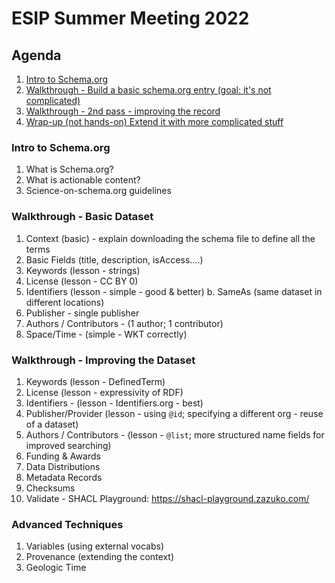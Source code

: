 # ESIP Summer Meeting 2022

## Agenda

1. [Intro to Schema.org](#intro)
2. [Walkthrough - Build a basic schema.org entry (goal: it's not complicated)](#walkthrough-basic)
3. [Walkthrough - 2nd pass - improving the record](#walkthrough-improve)
4. [Wrap-up (not hands-on) Extend it with more complicated stuff](#advanced-techniques)

<a name="intro"></a>
### Intro to Schema.org

1. What is Schema.org?
2. What is actionable content?
3. Science-on-schema.org guidelines

<a name="walkthrough-basic"></a>
### Walkthrough - Basic Dataset

1. Context (basic) - explain downloading the schema file to define all the terms
2. Basic Fields (title, description, isAccess….)
3. Keywords (lesson - strings)
4. License (lesson - CC BY 0)
5. Identifiers (lesson - simple - good & better)
    b. SameAs (same dataset in different locations)
6. Publisher - single publisher
7. Authors / Contributors - (1 author; 1 contributor)
8. Space/Time - (simple - WKT correctly)

<a name="walkthrough-improve"></a>
### Walkthrough - Improving the Dataset
1. Keywords (lesson - DefinedTerm)
2. License (lesson - expressivity of RDF)
3. Identifiers - (lesson - Identifiers.org - best)
4. Publisher/Provider (lesson - using `@id`; specifying a different org - reuse of a dataset)
5. Authors / Contributors - (lesson - `@list`; more structured name fields for improved searching)
6. Funding & Awards
7. Data Distributions
8. Metadata Records
9. Checksums
10. Validate - SHACL Playground: https://shacl-playground.zazuko.com/ 

<a name="advanced-techniques"></a>
### Advanced Techniques

1. Variables (using external vocabs)
2. Provenance (extending the context)
3. Geologic Time
